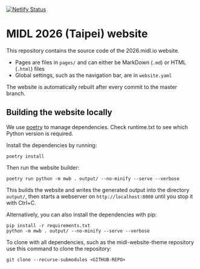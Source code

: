 [![Netlify Status](https://api.netlify.com/api/v1/badges/6d2989f9-1bbf-4224-92db-a828781511b9/deploy-status)](https://app.netlify.com/sites/midl-2026/deploys)

# MIDL 2026 (Taipei) website

This repository contains the source code of the 2026.midl.io website.

* Pages are files in `pages/` and can either be MarkDown (`.md`) or HTML (`.html`) files
* Global settings, such as the navigation bar, are in `website.yaml`

The website is automatically rebuilt after every commit to the master branch.

## Building the website locally

We use [poetry](https://python-poetry.org/) to manage dependencies. Check runtime.txt to see which Python version is required.

Install the dependencies by running:

```
poetry install
```

Then run the website builder:

```
poetry run python -m mwb . output/ --no-minify --serve --verbose
```

This builds the website and writes the generated output into the directory `output/`, then starts a webserver on
`http://localhost:8000` until you stop it with Ctrl+C.

Alternatively, you can also install the dependencies with pip:

```
pip install -r requirements.txt
python -m mwb . output/ --no-minify --serve --verbose
```

To clone with all dependencies, such as the midl-website-theme repository use this command to clone the repository:
```
git clone --recurse-submodules <GITHUB-REPO>
```
